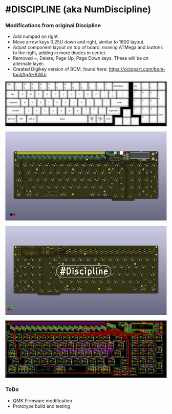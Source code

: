 # #DISCIPLINE (aka NumDiscipline)

### Modifications from original Discipline 

- Add numpad on right.
- Move arrow keys 0.25U down and right, similar to 1800 layout. 
- Adjust component layout on top of board, moving ATMega and buttons to the right, adding in more diodes in center. 
- Removed ~, Delete, Page Up, Page Down keys. These will be on alternate layer. 
- Created Digikey version of BOM, found here: https://octopart.com/bom-tool/AgAHKWUi


![](./images/NumDiscipline-layout.jpg)

![](./images/NumDiscipline-pcb-front.png)

![](./images/NumDiscipline-pcb-back.png)

![](./images/NumDiscipline-layers.png)


### ToDo 
- QMK Firmware modification
- Prototype build and testing
